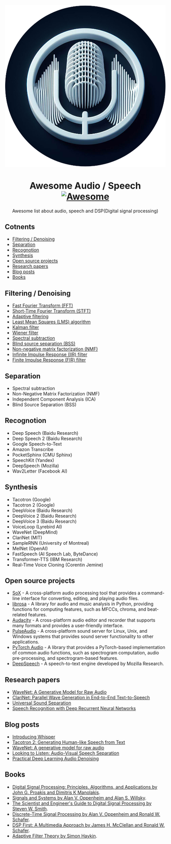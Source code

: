 <p align="center"><img src="./logo.png" alt="awesome-audio-speech" /></p>

<h1 align="center">Awesome Audio / Speech <a href="https://github.com/sindresorhus/awesome" target="_blank"><img src="https://awesome.re/badge.svg" alt="Awesome" /></a></h1>
<p align="center">Awesome list about audio, speech and DSP(Digital signal processing)</p>


## Cotnents

- [Filtering / Denoising](#filtering--denoising)
- [Separation](#separation)
- [Recognotion](#recognotion)
- [Synthesis](#synthesis)
- [Open source projects](#open-source-projects)
- [Research papers](#research-papers)
- [Blog posts](#blog-posts)
- [Books](#books)

## Filtering / Denoising

- [Fast Fourier Transform (FFT)](https://en.wikipedia.org/wiki/Fast_Fourier_transform)
- [Short-Time Fourier Transform (STFT)](https://en.wikipedia.org/wiki/Short-time_Fourier_transform)
- [Adaptive filtering](https://en.wikipedia.org/wiki/Adaptive_filter)
- [Least Mean Squares (LMS) algorithm](https://en.wikipedia.org/wiki/Least_mean_squares_filter)
- [Kalman filter](https://en.wikipedia.org/wiki/Kalman_filter)
- [Wiener filter](https://en.wikipedia.org/wiki/Wiener_filter)
- [Spectral subtraction](https://github.com/shun60s/spectral-subtraction)
- [Blind source separation (BSS)](https://en.wikipedia.org/wiki/Signal_separation)
- [Non-negative matrix factorization (NMF)](https://en.wikipedia.org/wiki/Non-negative_matrix_factorization)
- [Infinite Impulse Response (IIR) filter](https://en.wikipedia.org/wiki/Infinite_impulse_response)
- [Finite Impulse Response (FIR) filter](https://en.wikipedia.org/wiki/Finite_impulse_response)

## Separation

- Spectral subtraction
- Non-Negative Matrix Factorization (NMF)
- Independent Component Analysis (ICA)
- Blind Source Separation (BSS)

## Recognotion

- Deep Speech (Baidu Research)
- Deep Speech 2 (Baidu Research)
- Google Speech-to-Text
- Amazon Transcribe
- PocketSphinx (CMU Sphinx)
- SpeechKit (Yandex)
- DeepSpeech (Mozilla)
- Wav2Letter (Facebook AI)

## Synthesis

- Tacotron (Google)
- Tacotron 2 (Google)
- DeepVoice (Baidu Research)
- DeepVoice 2 (Baidu Research)
- DeepVoice 3 (Baidu Research)
- VoiceLoop (Lyrebird AI)
- WaveNet (DeepMind)
- ClariNet (MIT)
- SampleRNN (University of Montreal)
- MelNet (OpenAI)
- FastSpeech (AI Speech Lab, ByteDance)
- Transformer-TTS (IBM Research)
- Real-Time Voice Cloning (Corentin Jemine)

## Open source projects

- [SoX](https://github.com/soxhub/sox) -  A cross-platform audio processing tool that provides a command-line interface for converting, editing, and playing audio files. 
- [librosa](https://github.com/librosa/librosa) - A library for audio and music analysis in Python, providing functions for computing features, such as MFCCs, chroma, and beat-related features. 
- [Audacity](https://github.com/audacity/audacity) - A cross-platform audio editor and recorder that supports many formats and provides a user-friendly interface. 
- [PulseAudio](https://github.com/pulseaudio/pulseaudio) - A cross-platform sound server for Linux, Unix, and Windows systems that provides sound server functionality to other applications.
- [PyTorch Audio](https://github.com/pytorch/audio) -  A library that provides a PyTorch-based implementation of common audio functions, such as spectrogram computation, audio pre-processing, and spectrogram-based features.
- [DeepSpeech](https://github.com/mozilla/DeepSpeech) - A speech-to-text engine developed by Mozilla Research.

## Research papers

- [WaveNet: A Generative Model for Raw Audio](https://arxiv.org/abs/1609.03499)
- [ClariNet: Parallel Wave Generation in End-to-End Text-to-Speech](https://openreview.net/forum?id=HklY120cYm)
- [Universal Sound Separation](https://arxiv.org/abs/1905.03330)
- [Speech Recognition with Deep Recurrent Neural Networks](https://arxiv.org/abs/1303.5778)

## Blog posts

- [Introducing Whisper](https://openai.com/blog/whisper/)
- [Tacotron 2: Generating Human-like Speech from Text](https://ai.googleblog.com/2017/12/tacotron-2-generating-human-like-speech.html)
- [WaveNet: A generative model for raw audio](https://www.deepmind.com/blog/wavenet-a-generative-model-for-raw-audio)
- [Looking to Listen: Audio-Visual Speech Separation](https://ai.googleblog.com/2018/04/looking-to-listen-audio-visual-speech.html)
- [Practical Deep Learning Audio Denoising](https://sthalles.github.io/practical-deep-learning-audio-denoising/)

## Books

- [Digital Signal Processing: Principles, Algorithms, and Applications by John G. Proakis and Dimitris K Manolakis](https://www.amazon.com/Digital-Signal-Processing-Principles-Applications/dp/0133737624).
- [Signals and Systems by Alan V. Oppenheim and Alan S. Willsky](https://www.amazon.com/Signals-Systems-2nd-Alan-Oppenheim/dp/0138147574).
- [The Scientist and Engineer's Guide to Digital Signal Processing by Steven W. Smith](https://www.amazon.com/Scientist-Engineers-Digital-Signal-Processing/dp/0966017633).
- [Discrete-Time Signal Processing by Alan V. Oppenheim and Ronald W. Schafer](https://www.amazon.com/Discrete-Time-Signal-Processing-3rd-Prentice-Hall/dp/0131988425).
- [DSP First: A Multimedia Approach by James H. McClellan and Ronald W. Schafer](https://www.amazon.com/DSP-First-Multimedia-James-McClellan/dp/0132431718).
- [Adaptive Filter Theory by Simon Haykin](https://www.amazon.com/Adaptive-Filter-Theory-Simon-Haykin/dp/013267145X).
